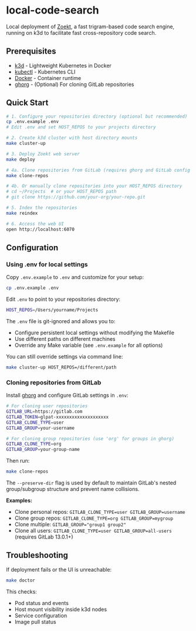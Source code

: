 # local-code-search

Local deployment of [Zoekt](https://github.com/sourcegraph/zoekt), a fast trigram-based code search engine, running on k3d to facilitate fast cross-repository code search.

## Prerequisites

- [k3d](https://k3d.io/) - Lightweight Kubernetes in Docker
- [kubectl](https://kubernetes.io/docs/tasks/tools/) - Kubernetes CLI
- [Docker](https://www.docker.com/) - Container runtime
- [ghorg](https://github.com/gabrie30/ghorg) - (Optional) For cloning GitLab repositories

## Quick Start

```bash
# 1. Configure your repositories directory (optional but recommended)
cp .env.example .env
# Edit .env and set HOST_REPOS to your projects directory

# 2. Create k3d cluster with host directory mounts
make cluster-up

# 3. Deploy Zoekt web server
make deploy

# 4a. Clone repositories from GitLab (requires ghorg and GitLab config in .env)
make clone-repos

# 4b. Or manually clone repositories into your HOST_REPOS directory
# cd ~/Projects  # or your HOST_REPOS path
# git clone https://github.com/your-org/your-repo.git

# 5. Index the repositories
make reindex

# 6. Access the web UI
open http://localhost:6070
```

## Configuration

### Using .env for local settings

Copy `.env.example` to `.env` and customize for your setup:

```bash
cp .env.example .env
```

Edit `.env` to point to your repositories directory:

```bash
HOST_REPOS=/Users/yourname/Projects
```

The `.env` file is git-ignored and allows you to:
- Configure persistent local settings without modifying the Makefile
- Use different paths on different machines
- Override any Make variable (see `.env.example` for all options)

You can still override settings via command line:
```bash
make cluster-up HOST_REPOS=/different/path
```

### Cloning repositories from GitLab

Install [ghorg](https://github.com/gabrie30/ghorg) and configure GitLab settings in `.env`:

```bash
# For cloning user repositories
GITLAB_URL=https://gitlab.com
GITLAB_TOKEN=glpat-xxxxxxxxxxxxxxxxxxxx
GITLAB_CLONE_TYPE=user
GITLAB_GROUP=your-username

# For cloning group repositories (use 'org' for groups in ghorg)
GITLAB_CLONE_TYPE=org
GITLAB_GROUP=your-group-name
```

Then run:
```bash
make clone-repos
```

The `--preserve-dir` flag is used by default to maintain GitLab's nested group/subgroup structure and prevent name collisions.

**Examples:**
- Clone personal repos: `GITLAB_CLONE_TYPE=user GITLAB_GROUP=username`
- Clone group repos: `GITLAB_CLONE_TYPE=org GITLAB_GROUP=mygroup`
- Clone multiple: `GITLAB_GROUP="group1 group2"`
- Clone all users: `GITLAB_CLONE_TYPE=user GITLAB_GROUP=all-users` (requires GitLab 13.0.1+)

## Troubleshooting

If deployment fails or the UI is unreachable:

```bash
make doctor
```

This checks:
- Pod status and events
- Host mount visibility inside k3d nodes
- Service configuration
- Image pull status

